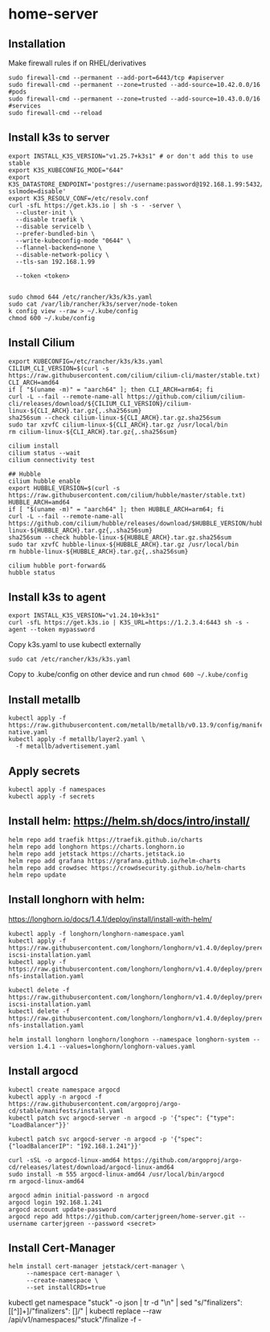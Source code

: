 # home-server

## Installation
Make firewall rules if on RHEL/derivatives
```
sudo firewall-cmd --permanent --add-port=6443/tcp #apiserver
sudo firewall-cmd --permanent --zone=trusted --add-source=10.42.0.0/16 #pods
sudo firewall-cmd --permanent --zone=trusted --add-source=10.43.0.0/16 #services
sudo firewall-cmd --reload
```
## Install k3s to server
```
export INSTALL_K3S_VERSION="v1.25.7+k3s1" # or don't add this to use stable
export K3S_KUBECONFIG_MODE="644"
export K3S_DATASTORE_ENDPOINT='postgres://username:password@192.168.1.99:5432/k3s?sslmode=disable'
export K3S_RESOLV_CONF=/etc/resolv.conf
curl -sfL https://get.k3s.io | sh -s - -server \
  --cluster-init \
  --disable traefik \
  --disable servicelb \
  --prefer-bundled-bin \
  --write-kubeconfig-mode "0644" \
  --flannel-backend=none \
  --disable-network-policy \
  --tls-san 192.168.1.99

  --token <token>


sudo chmod 644 /etc/rancher/k3s/k3s.yaml
sudo cat /var/lib/rancher/k3s/server/node-token
k config view --raw > ~/.kube/config
chmod 600 ~/.kube/config
```

## Install Cilium
```
export KUBECONFIG=/etc/rancher/k3s/k3s.yaml
CILIUM_CLI_VERSION=$(curl -s https://raw.githubusercontent.com/cilium/cilium-cli/master/stable.txt)
CLI_ARCH=amd64
if [ "$(uname -m)" = "aarch64" ]; then CLI_ARCH=arm64; fi
curl -L --fail --remote-name-all https://github.com/cilium/cilium-cli/releases/download/${CILIUM_CLI_VERSION}/cilium-linux-${CLI_ARCH}.tar.gz{,.sha256sum}
sha256sum --check cilium-linux-${CLI_ARCH}.tar.gz.sha256sum
sudo tar xzvfC cilium-linux-${CLI_ARCH}.tar.gz /usr/local/bin
rm cilium-linux-${CLI_ARCH}.tar.gz{,.sha256sum}

cilium install
cilium status --wait
cilium connectivity test

## Hubble
cilium hubble enable
export HUBBLE_VERSION=$(curl -s https://raw.githubusercontent.com/cilium/hubble/master/stable.txt)
HUBBLE_ARCH=amd64
if [ "$(uname -m)" = "aarch64" ]; then HUBBLE_ARCH=arm64; fi
curl -L --fail --remote-name-all https://github.com/cilium/hubble/releases/download/$HUBBLE_VERSION/hubble-linux-${HUBBLE_ARCH}.tar.gz{,.sha256sum}
sha256sum --check hubble-linux-${HUBBLE_ARCH}.tar.gz.sha256sum
sudo tar xzvfC hubble-linux-${HUBBLE_ARCH}.tar.gz /usr/local/bin
rm hubble-linux-${HUBBLE_ARCH}.tar.gz{,.sha256sum}

cilium hubble port-forward&
hubble status

```

## Install k3s to agent
```
export INSTALL_K3S_VERSION="v1.24.10+k3s1"
curl -sfL https://get.k3s.io | K3S_URL=https://1.2.3.4:6443 sh -s - agent --token mypassword
```

Copy k3s.yaml to use kubectl externally
```
sudo cat /etc/rancher/k3s/k3s.yaml
```
Copy to .kube/config on other device and run
```chmod 600 ~/.kube/config```

## Install metallb
```
kubectl apply -f https://raw.githubusercontent.com/metallb/metallb/v0.13.9/config/manifests/metallb-native.yaml
kubectl apply -f metallb/layer2.yaml \
  -f metallb/advertisement.yaml
```

## Apply secrets
```
kubectl apply -f namespaces
kubectl apply -f secrets
```

## Install helm: https://helm.sh/docs/intro/install/
```
helm repo add traefik https://traefik.github.io/charts
helm repo add longhorn https://charts.longhorn.io
helm repo add jetstack https://charts.jetstack.io
helm repo add grafana https://grafana.github.io/helm-charts
helm repo add crowdsec https://crowdsecurity.github.io/helm-charts
helm repo update
```

## Install longhorn with helm: 
https://longhorn.io/docs/1.4.1/deploy/install/install-with-helm/
```
kubectl apply -f longhorn/longhorn-namespace.yaml
kubectl apply -f https://raw.githubusercontent.com/longhorn/longhorn/v1.4.0/deploy/prerequisite/longhorn-iscsi-installation.yaml
kubectl apply -f https://raw.githubusercontent.com/longhorn/longhorn/v1.4.0/deploy/prerequisite/longhorn-nfs-installation.yaml

kubectl delete -f https://raw.githubusercontent.com/longhorn/longhorn/v1.4.0/deploy/prerequisite/longhorn-iscsi-installation.yaml
kubectl delete -f https://raw.githubusercontent.com/longhorn/longhorn/v1.4.0/deploy/prerequisite/longhorn-nfs-installation.yaml

helm install longhorn longhorn/longhorn --namespace longhorn-system --version 1.4.1 --values=longhorn/longhorn-values.yaml
```

## Install argocd
```
kubectl create namespace argocd
kubectl apply -n argocd -f https://raw.githubusercontent.com/argoproj/argo-cd/stable/manifests/install.yaml
kubectl patch svc argocd-server -n argocd -p '{"spec": {"type": "LoadBalancer"}}'

kubectl patch svc argocd-server -n argocd -p '{"spec": {"loadBalancerIP": "192.168.1.241"}}'

curl -sSL -o argocd-linux-amd64 https://github.com/argoproj/argo-cd/releases/latest/download/argocd-linux-amd64
sudo install -m 555 argocd-linux-amd64 /usr/local/bin/argocd
rm argocd-linux-amd64

argocd admin initial-password -n argocd
argocd login 192.168.1.241
argocd account update-password
argocd repo add https://github.com/carterjgreen/home-server.git --username carterjgreen --password <secret>
```

## Install Cert-Manager
```
helm install cert-manager jetstack/cert-manager \
     --namespace cert-manager \
     --create-namespace \
     --set installCRDs=true
```

kubectl get namespace "stuck" -o json   | tr -d "\n" | sed "s/\"finalizers\": \[[^]]\+\]/\"finalizers\": []/"   | kubectl replace --raw /api/v1/namespaces/"stuck"/finalize -f -